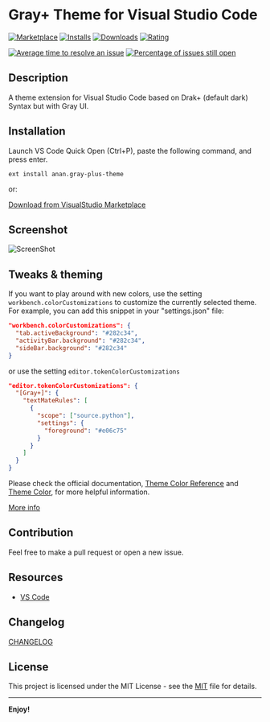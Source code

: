 # Gray+ Theme for Visual Studio Code
[![Marketplace](https://vsmarketplacebadge.apphb.com/version/Anan.gray-plus-theme.svg)](https://vsmarketplacebadge.apphb.com/version/Anan.gray-plus-theme.svg)
[![Installs](https://vsmarketplacebadge.apphb.com/installs-short/Anan.gray-plus-theme.svg)](https://vsmarketplacebadge.apphb.com/installs-short/Anan.gray-plus-theme.svg)
[![Downloads](https://vsmarketplacebadge.apphb.com/downloads-short/Anan.gray-plus-theme.svg)](https://vsmarketplacebadge.apphb.com/downloads-short/Anan.gray-plus-theme.svg)
[![Rating](https://vsmarketplacebadge.apphb.com/rating-star/Anan.gray-plus-theme.svg)](https://vsmarketplacebadge.apphb.com/rating-star/Anan.gray-plus-theme.svg)

[![Average time to resolve an issue](https://isitmaintained.com/badge/resolution/mohamed3nan/gray-plus-theme.svg)](http://isitmaintained.com/project/mohamed3nan/gray-plus-theme "Average time to resolve an issue")
[![Percentage of issues still open](https://isitmaintained.com/badge/open/mohamed3nan/gray-plus-theme.svg)](http://isitmaintained.com/project/mohamed3nan/gray-plus-theme "Percentage of issues still open")


## Description
A theme extension for Visual Studio Code based on Drak+ (default dark) Syntax but with Gray UI.

## Installation
Launch VS Code Quick Open (Ctrl+P), paste the following command, and press enter.

```ext install anan.gray-plus-theme```

or:

[Download from VisualStudio Marketplace](https://marketplace.visualstudio.com/items?itemName=Anan.gray-plus-theme)

## Screenshot
![ScreenShot](screenshots/terminal.png)

## Tweaks & theming
If you want to play around with new colors, use the setting
`workbench.colorCustomizations` to customize the currently selected theme. For
example, you can add this snippet in your "settings.json" file:

```json
"workbench.colorCustomizations": {
  "tab.activeBackground": "#282c34",
  "activityBar.background": "#282c34",
  "sideBar.background": "#282c34"
}
```

or use the setting `editor.tokenColorCustomizations`

```json
"editor.tokenColorCustomizations": {
  "[Gray+]": {
    "textMateRules": [
      {
        "scope": ["source.python"],
        "settings": {
          "foreground": "#e06c75"
        }
      }
    ]
  }
}
```
Please check the official documentation,
[Theme Color Reference](https://code.visualstudio.com/docs/getstarted/theme-color-reference) and
[Theme Color](https://code.visualstudio.com/docs/getstarted/themes), for more helpful information.

[More info](https://code.visualstudio.com/updates/v1_15#_user-definable-syntax-highlighting-colors)


## Contribution
Feel free to make a pull request or open a new issue.


## Resources
- [VS Code](https://github.com/microsoft/vscode/tree/main/extensions/theme-defaults/themes)


## Changelog
[CHANGELOG](CHANGELOG.md)


## License
This project is licensed under the MIT License - see the
[MIT](LICENSE.txt) file for details.


---

**Enjoy!**
